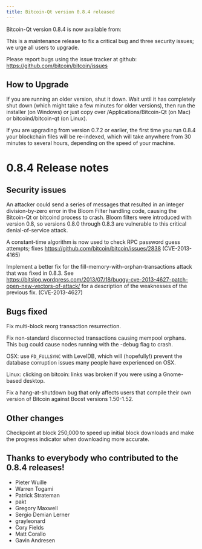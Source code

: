```yaml
---
title: Bitcoin-Qt version 0.8.4 released
---
```

Bitcoin-Qt version 0.8.4 is now available from:
  <removed>

This is a maintenance release to fix a critical bug and three
security issues; we urge all users to upgrade.

Please report bugs using the issue tracker at github:
  <https://github.com/bitcoin/bitcoin/issues>


How to Upgrade
--------------

If you are running an older version, shut it down. Wait
until it has completely shut down (which might take a few minutes for older
versions), then run the installer (on Windows) or just copy over
/Applications/Bitcoin-Qt (on Mac) or bitcoind/bitcoin-qt (on Linux).

If you are upgrading from version 0.7.2 or earlier, the first time you
run 0.8.4 your blockchain files will be re-indexed, which will take
anywhere from 30 minutes to several hours, depending on the speed of
your machine.

0.8.4 Release notes
===================

Security issues
---------------

An attacker could send a series of messages that resulted in
an integer division-by-zero error in the Bloom Filter handling
code, causing the Bitcoin-Qt or bitcoind process to crash.
Bloom filters were introduced with version 0.8, so versions 0.8.0
through 0.8.3 are vulnerable to this critical denial-of-service attack.

A constant-time algorithm is now used to check RPC password
guess attempts; fixes <https://github.com/bitcoin/bitcoin/issues/2838>
(CVE-2013-4165)

Implement a better fix for the fill-memory-with-orphan-transactions
attack that was fixed in 0.8.3. See
<https://bitslog.wordpress.com/2013/07/18/buggy-cve-2013-4627-patch-open-new-vectors-of-attack/>
for a description of the weaknesses of the previous fix.
(CVE-2013-4627)

Bugs fixed
----------

Fix multi-block reorg transaction resurrection.

Fix non-standard disconnected transactions causing mempool orphans.
This bug could cause nodes running with the -debug flag to crash.

OSX: use `FD_FULLSYNC` with LevelDB, which will (hopefully!)
prevent the database corruption issues many people have
experienced on OSX.

Linux: clicking on bitcoin: links was broken if you were using
a Gnome-based desktop.

Fix a hang-at-shutdown bug that only affects users that compile
their own version of Bitcoin against Boost versions 1.50-1.52.

Other changes
-------------

Checkpoint at block 250,000 to speed up initial block downloads
and make the progress indicator when downloading more accurate.


Thanks to everybody who contributed to the 0.8.4 releases!
----------------------------------------------------------

* Pieter Wuille
* Warren Togami
* Patrick Strateman
* pakt
* Gregory Maxwell
* Sergio Demian Lerner
* grayleonard
* Cory Fields
* Matt Corallo
* Gavin Andresen
